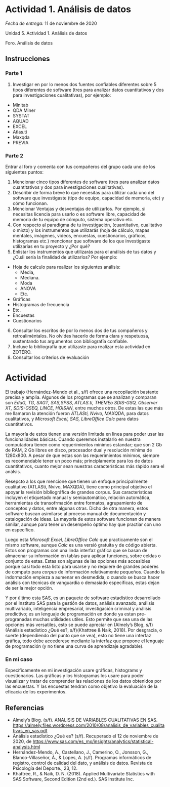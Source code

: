 
# Actividad 1. Análisis de datos

_Fecha de entrega:_ 11 de noviembre de 2020

Unidad 5. Actividad 1. Análisis de datos

Foro. Análisis de datos

## Instrucciones

### Parte 1

1. Investigar en por lo menos dos fuentes confiables diferentes sobre 5 tipos diferentes de software (tres para analizar datos cuantitativos y dos para investigaciones cualitativas), por ejemplo:
 - Minitab
 - QDA Miner
 - SYSTAT
 - AQUAD
 - EXCEL
 - Atlas.ti
 - Maxqda
 - PREVIA
 
### Parte 2

Entrar al foro y comenta con tus compañeros del grupo cada uno de los siguientes puntos:
 1. Mencionar cinco tipos diferentes de software (tres para analizar datos cuantitativos y dos para investigaciones cualitativas).
 2. Describir de forma breve lo que necesitas para utilizar cada uno del software que investigaste (tipo de equipo, capacidad de memoria, etc) y cómo funcionan.
 3. Mencionar Ventajas y desventajas de utilizarlos. Por ejemplo, si necesitas licencia para usarlo o es software libre, capacidad de memoria de tu equipo de cómputo, sistema operativo etc.
 4. Con respecto al paradigma de tu investigación, (cuantitativo, cualitativo o mixto) y los instrumentos que utilizarás (hoja de cálculo, mapas mentales, imágenes, videos, encuestas, cuestionarios, gráficos, histogramas etc.) mencionar que software de los que investigaste utilizarías en tu proyecto y ¿Por qué?
 5. Enlistar los instrumentos que utilizarás para el análisis de tus datos y ¿Cuál sería la finalidad de utilizarlos? Por ejemplo:
 - Hoja de calculo para realizar los siguientes análisis:
 	+ Media,
 	+ Mediana.
 	+ Moda
 	+ ANOVA
 	+ Etc.
 - Gráficas
 - Histogramas de frecuencia
 - Etc.
 - Encuestas
 - Cuestionarios
 6. Consultar los escritos de por lo menos dos de tus compañeros y retroaliméntalos. No olvides hacerlo de forma clara y respetuosa, sustentando tus argumentos con bibliografía confiable.
 7. Incluye la bibliografía que utilizaste para realizar esta actividad en ZOTERO.
 8. Consultar los criterios de evaluación

# Actividad

 El trabajo (Hernández-Mendo et al., s/f) ofrece una recopilación bastante precisa y amplia. Algunos de los programas que se analizan y comparan son _EduG, TG, SAGT, SAS,SPSS, ATLAS.ti, THEMEo SDIS-GSQ, Observer XT, SDIS-GSEQ, LINCE, HOISAN_, entre muchos otros. De estas las que más me llamaron la atención fueron _ATLASti, Nvivo, MAXQDA_, para datos cualitativos, y _Microsoft Excel, SAS, LibreOffice Calc_ para datos cuantitativos.
 
 La mayoría de estos tienen una versión limitada en linea para poder usar las funcionalidades básicas. Cuando queremos instalarlo en nuestra computadora tienen como requerimientos mínimos estandar; que son 2 Gb de RAM, 2 Gb libres en disco, procesador dual y resolución mínima de 1280x800. A pesar de que estas son las requerimientos mínimos, siempre es recomendable tener un poco más; principlamente para los de datos cuantitativos, cuanto mejor sean nuestras características más rápido sera el análsis.
 
 Resepcto a los que mencione que tienen un enfoque principalmente cualitativo (ATLASti, Nvivo, MAXQDA), tiene como principal objetivo el apoyar la revisión bibliográfica de grandes corpus. Sus características incluyen el etiquetado manual y semiautomático, relación automática, herramientas de transofrmación entre formatos, agrupamiento de conceptos y datos, entre algunas otras. Dicho de otra manera, estos software buscan asimilarse al proceso manual de documentación y catalogación de ideas. La mayoría de estos software funcionan de manera similar, aunque para tener un desempeño óptimo hay que practiar con uno en específico.
 
 Luego esta _Microsoft Excel, LibreOffice Calc_ que practicamente son el mismo software, aunque _Calc_ es una versió gratuita y de código abierta. Estos son programas con una linda interfaz gráfica que se basan de almacenar su información en tablas para aplicar funciones, sobre celdas o conjunto de estas. Estas son algunas de las opciones más accesibles porque casi todo esta listo para usarse y no requiere de grandes poderes de computo para _corpus_ de información relativamente pequeños. Cuando la indormación empieza a aumenar en desmedida, o cuando se busca hacer análisis con técnicas de vanguardia o demasiado especificas, estas dejan de ser la mejor opción.
 
 Y por último esta SAS, es un paquete de software estadístico desarrollado por el Instituto SAS para la gestión de datos, análisis avanzado, análisis multivariado, inteligencia empresarial, investigación criminal y análisis predictivo; es un lenguaje de programación en donde ya estan pre-progranadas muchas utilidades utiles. Esto permite que sea una de las opciones más versatiles, esto se puede apreciar en (Almely’s Blog, s/f)(Análisis estadístico ¿Qué es?, s/f)(Khattree & Naik, 2018). Por desgracia, o suerte (dependiendo del punto que se vea), esto no tiene una interfaz gráfica, todo debe accederese mediante la interfaz que propone el lenguaje de programación (y no tiene una curva de aprendizaje agradable).
 
### En mi caso

 Específicamente en mi investigación usare gráficas, histograms y cuestionarios. Las gráficas y los histogramas los usare para poder visualizar y tratar de comprender las relaciones de los datos obtenidos por las encuestas. Y las encuestas tendran como objetivo la evaluación de la eficacia de los experimentos.
 

 	

## Referencias

 - Almely’s Blog. (s/f). ANALISIS DE VARIABLES CUALITATIVAS EN SAS. <https://almely.files.wordpress.com/2010/08/analisis_de_variables_cualitativas_en_sas.pdf>
 - Análisis estadístico ¿Qué es? (s/f). Recuperado el 12 de noviembre de 2020, de <https://www.sas.com/es_mx/insights/analytics/statistical-analysis.html>
 - Hernández-Mendo, A., Castellano, J., Camerino, O., Jonsson, G., Blanco-Villaseñor, Á., & Lopes, A. (s/f). Programas informáticos de registro, control de calidad del dato, y análisis de datos. Revista de Psicología del Deporte., 23, 12.
 - Khattree, R., & Naik, D. N. (2018). Applied Multivariate Statistics with SAS Software, Second Edition (2nd ed.). SAS Institute Inc.



